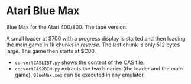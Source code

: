 # Atari Blue Max

Blue Max for the Atari 400/800. The tape version.

A small loader at $700 with a progress display is started and then loading the main game in 1k chunks in _reverse_. The last chunk is only 512 bytes large. The game then starts at $C00.

- `convertCASLIST.py` shows the content of the CAS file.
- `convertCAS2BIN.py` extracts the two binaries (the loader and the main game). `BlueMax.xex` can be executed in any emulator.
